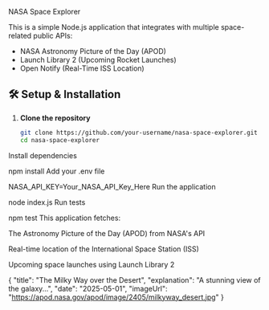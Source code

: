 NASA Space Explorer

This is a simple Node.js application that integrates with multiple space-related public APIs:
- NASA Astronomy Picture of the Day (APOD)
- Launch Library 2 (Upcoming Rocket Launches)
- Open Notify (Real-Time ISS Location)


## 🛠️ Setup & Installation

1. **Clone the repository**
   ```bash
   git clone https://github.com/your-username/nasa-space-explorer.git
   cd nasa-space-explorer
Install dependencies


npm install
Add your .env file


NASA_API_KEY=Your_NASA_API_Key_Here
Run the application


node index.js
Run tests

npm test
This application fetches:

The Astronomy Picture of the Day (APOD) from NASA's API

Real-time location of the International Space Station (ISS)

Upcoming space launches using Launch Library 2




{
  "title": "The Milky Way over the Desert",
  "explanation": "A stunning view of the galaxy...",
  "date": "2025-05-01",
  "imageUrl": "https://apod.nasa.gov/apod/image/2405/milkyway_desert.jpg"
}